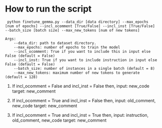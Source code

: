 # How to run the script

``` python finetune_gemma.py --data_dir [data directory] --max_epochs [num of epochs] --incl_ocomment [True/False] --incl_inst [True/False] --batch_size [batch size] --max_new_tokens [num of new tokens]```

```
Args:
    --data_dir: path to dataset directory.
    --max_epochs: number of epochs to train the model
    --incl_ocomment: True if you want to include this in input else False (default = False)
    --incl_inst: True if you want to include instruction in input else False (default = False)
    --batch_size: number of instances in a single batch (default = 8)
    --max_new_tokens: maximum number of new tokens to generate (default = 128)
```

1. If incl_ocomment = False and incl_inst = False then,
    input: new_code
    target: new_comment

2. If incl_ocomment = True and incl_inst = False then,
    input: old_comment, new_code
    target: new_comment

3. If incl_ocomment = True and incl_inst = True then,
    input: instruction, old_comment, new_code
    target: new_comment